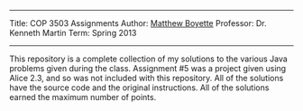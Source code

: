 *******************************************
Title:     COP 3503 Assignments
Author:    [Matthew Boyette](mailto:Dyndrilliac@gmail.com)
Professor: Dr. Kenneth Martin
Term:      Spring 2013
*******************************************

This repository is a complete collection of my solutions to the various Java problems given during the class. Assignment #5 was a project given using Alice 2.3, and so was not included with this repository. All of the solutions have the source code and the original instructions. All of the solutions earned the maximum number of points.